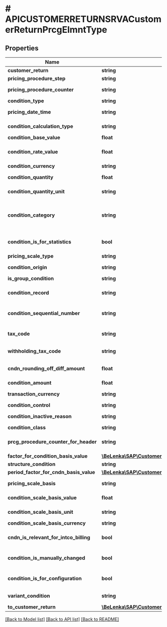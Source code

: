 # # APICUSTOMERRETURNSRVACustomerReturnPrcgElmntType

## Properties

Name | Type | Description | Notes
------------ | ------------- | ------------- | -------------
**customer_return** | **string** |  | [optional]
**pricing_procedure_step** | **string** |  | [optional]
**pricing_procedure_counter** | **string** | Condition Counter | [optional]
**condition_type** | **string** |  | [optional]
**pricing_date_time** | **string** | Timestamp for Pricing | [optional]
**condition_calculation_type** | **string** | Calculation Type for Condition | [optional]
**condition_base_value** | **float** |  | [optional]
**condition_rate_value** | **float** | Condition Amount or Percentage | [optional]
**condition_currency** | **string** | Currency Key | [optional]
**condition_quantity** | **float** | Condition Pricing Unit | [optional]
**condition_quantity_unit** | **string** | Condition Unit in the Document | [optional]
**condition_category** | **string** | Condition Category (Examples: Tax, Freight, Price, Cost) | [optional]
**condition_is_for_statistics** | **bool** | Condition is used for statistics | [optional]
**pricing_scale_type** | **string** |  | [optional]
**condition_origin** | **string** | Origin of the Condition | [optional]
**is_group_condition** | **string** |  | [optional]
**condition_record** | **string** | Number of Condition Record | [optional]
**condition_sequential_number** | **string** | Sequential Number of the Condition | [optional]
**tax_code** | **string** | Tax on Sales/Purchases Code | [optional]
**withholding_tax_code** | **string** | Withholding Tax Code | [optional]
**cndn_rounding_off_diff_amount** | **float** | Rounding-Off Difference of the Condition | [optional]
**condition_amount** | **float** |  | [optional]
**transaction_currency** | **string** | SD Document Currency | [optional]
**condition_control** | **string** |  | [optional]
**condition_inactive_reason** | **string** | Condition is Inactive | [optional]
**condition_class** | **string** |  | [optional]
**prcg_procedure_counter_for_header** | **string** | Condition Counter (Header) | [optional]
**factor_for_condition_basis_value** | [**\BeLenka\SAP\CustomerReturn\Model\ConditionFactor**](ConditionFactor.md) |  | [optional]
**structure_condition** | **string** |  | [optional]
**period_factor_for_cndn_basis_value** | [**\BeLenka\SAP\CustomerReturn\Model\ConditionFactor1**](ConditionFactor1.md) |  | [optional]
**pricing_scale_basis** | **string** | Scale Basis Indicator | [optional]
**condition_scale_basis_value** | **float** | Scale Base Value | [optional]
**condition_scale_basis_unit** | **string** | Condition Scale Unit of Measure | [optional]
**condition_scale_basis_currency** | **string** |  | [optional]
**cndn_is_relevant_for_intco_billing** | **bool** | Condition for Intercompany Billing | [optional]
**condition_is_manually_changed** | **bool** | Condition Changed Manually | [optional]
**condition_is_for_configuration** | **bool** | Condition Used for Variant Configuration | [optional]
**variant_condition** | **string** | Variant Condition Key | [optional]
**to_customer_return** | [**\BeLenka\SAP\CustomerReturn\Model\APICUSTOMERRETURNSRVACustomerReturnType**](APICUSTOMERRETURNSRVACustomerReturnType.md) |  | [optional]

[[Back to Model list]](../../README.md#models) [[Back to API list]](../../README.md#endpoints) [[Back to README]](../../README.md)

